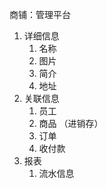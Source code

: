 商铺：管理平台
1. 详细信息
   1. 名称
   2. 图片
   3. 简介
   4. 地址
2. 关联信息
   1. 员工
   2. 商品 （进销存）
   3. 订单
   4. 收付款
3. 报表
   1. 流水信息

   